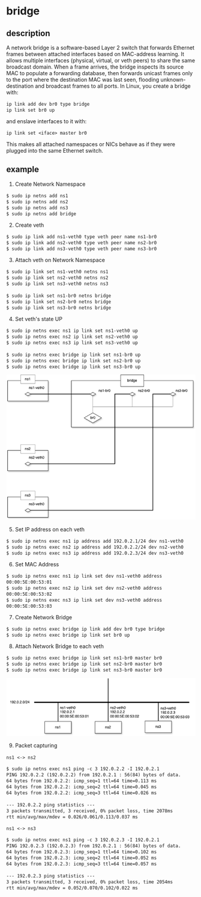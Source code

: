 # bridge

## description

A network bridge is a software-based Layer 2 switch that forwards Ethernet frames between attached interfaces based on MAC-address learning. It allows multiple interfaces (physical, virtual, or veth peers) to share the same broadcast domain. When a frame arrives, the bridge inspects its source MAC to populate a forwarding database, then forwards unicast frames only to the port where the destination MAC was last seen, flooding unknown-destination and broadcast frames to all ports. In Linux, you create a bridge with:
```
ip link add dev br0 type bridge
ip link set br0 up
```
and enslave interfaces to it with:
```
ip link set <iface> master br0
```
This makes all attached namespaces or NICs behave as if they were plugged into the same Ethernet switch.

## example
1. Create Network Namespace
```
$ sudo ip netns add ns1
$ sudo ip netns add ns2
$ sudo ip netns add ns3
$ sudo ip netns add bridge
```

2. Create veth
```
$ sudo ip link add ns1-veth0 type veth peer name ns1-br0
$ sudo ip link add ns2-veth0 type veth peer name ns2-br0
$ sudo ip link add ns3-veth0 type veth peer name ns3-br0
```

3. Attach veth on Network Namespace
```
$ sudo ip link set ns1-veth0 netns ns1
$ sudo ip link set ns2-veth0 netns ns2
$ sudo ip link set ns3-veth0 netns ns3

$ sudo ip link set ns1-br0 netns bridge
$ sudo ip link set ns2-br0 netns bridge
$ sudo ip link set ns3-br0 netns bridge
```

4. Set veth's state UP
```
$ sudo ip netns exec ns1 ip link set ns1-veth0 up
$ sudo ip netns exec ns2 ip link set ns2-veth0 up
$ sudo ip netns exec ns3 ip link set ns3-veth0 up

$ sudo ip netns exec bridge ip link set ns1-br0 up
$ sudo ip netns exec bridge ip link set ns2-br0 up
$ sudo ip netns exec bridge ip link set ns3-br0 up
```

![Physical Diagram](./assets/bridge-physical.drawio.png)

5. Set IP address on each veth
```
$ sudo ip netns exec ns1 ip address add 192.0.2.1/24 dev ns1-veth0
$ sudo ip netns exec ns2 ip address add 192.0.2.2/24 dev ns2-veth0
$ sudo ip netns exec ns3 ip address add 192.0.2.3/24 dev ns3-veth0
```

6. Set MAC Address
```
$ sudo ip netns exec ns1 ip link set dev ns1-veth0 address 00:00:5E:00:53:01
$ sudo ip netns exec ns2 ip link set dev ns2-veth0 address 00:00:5E:00:53:02
$ sudo ip netns exec ns3 ip link set dev ns3-veth0 address 00:00:5E:00:53:03
```

7. Create Network Bridge
```
$ sudo ip netns exec bridge ip link add dev br0 type bridge
$ sudo ip netns exec bridge ip link set br0 up
```

8. Attach Network Bridge to each veth
```
$ sudo ip netns exec bridge ip link set ns1-br0 master br0
$ sudo ip netns exec bridge ip link set ns2-br0 master br0
$ sudo ip netns exec bridge ip link set ns3-br0 master br0
```

![Logical Diagram](./assets/bridge-logical.drawio.png)

9. Packet capturing

`ns1 <-> ns2`
```
$ sudo ip netns exec ns1 ping -c 3 192.0.2.2 -I 192.0.2.1
PING 192.0.2.2 (192.0.2.2) from 192.0.2.1 : 56(84) bytes of data.
64 bytes from 192.0.2.2: icmp_seq=1 ttl=64 time=0.113 ms
64 bytes from 192.0.2.2: icmp_seq=2 ttl=64 time=0.045 ms
64 bytes from 192.0.2.2: icmp_seq=3 ttl=64 time=0.026 ms

--- 192.0.2.2 ping statistics ---
3 packets transmitted, 3 received, 0% packet loss, time 2078ms
rtt min/avg/max/mdev = 0.026/0.061/0.113/0.037 ms
```

`ns1 <-> ns3`
```
$ sudo ip netns exec ns1 ping -c 3 192.0.2.3 -I 192.0.2.1
PING 192.0.2.3 (192.0.2.3) from 192.0.2.1 : 56(84) bytes of data.
64 bytes from 192.0.2.3: icmp_seq=1 ttl=64 time=0.102 ms
64 bytes from 192.0.2.3: icmp_seq=2 ttl=64 time=0.052 ms
64 bytes from 192.0.2.3: icmp_seq=3 ttl=64 time=0.057 ms

--- 192.0.2.3 ping statistics ---
3 packets transmitted, 3 received, 0% packet loss, time 2054ms
rtt min/avg/max/mdev = 0.052/0.070/0.102/0.022 ms
```
